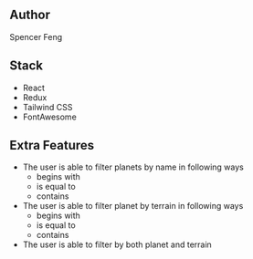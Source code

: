 ## Author
Spencer Feng

## Stack

- React
- Redux
- Tailwind CSS
- FontAwesome

## Extra Features

- The user is able to filter planets by name in following ways
  - begins with
  - is equal to
  - contains
- The user is able to filter planet by terrain in following ways
  - begins with
  - is equal to
  - contains
- The user is able to filter by both planet and terrain